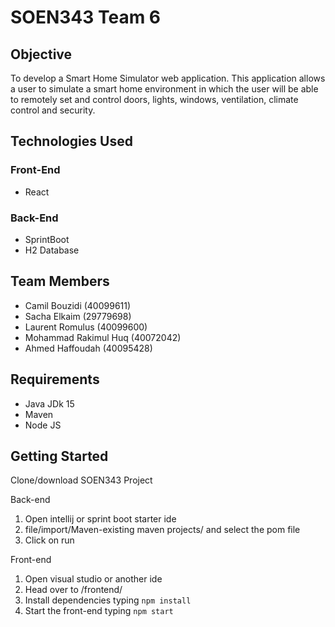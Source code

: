 # **SOEN343 Team 6**
## **Objective**
To develop a Smart Home Simulator web application. This application allows a user to simulate a smart home environment in which the user will be able to remotely set and control doors, lights, windows, ventilation, climate control and security.
## **Technologies Used**
### **Front-End** ###
* React
### **Back-End** ###
* SprintBoot
* H2 Database
## **Team Members**
* Camil Bouzidi (40099611)
* Sacha Elkaim (29779698)
* Laurent Romulus (40099600)
* Mohammad Rakimul Huq (40072042)
* Ahmed Haffoudah (40095428)
## **Requirements**
* Java JDk 15
* Maven
* Node JS
## **Getting Started**
Clone/download SOEN343 Project

Back-end
1. Open intellij or sprint boot starter ide 
2. file/import/Maven-existing maven projects/ and select the pom file
3. Click on run 

Front-end
1. Open visual studio or another ide
2. Head over to /frontend/
3. Install dependencies typing `npm install` 
4. Start the front-end typing `npm start`
